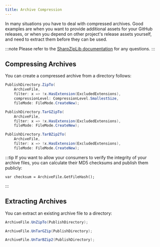 ```yaml
---
title: Archive Compression
---
```


In many situations you have to deal with compressed archives. Good examples are when you want to provide additional assets for your GitHub releases, or when you depend on other project's release assets yourself, and need to extract them before they can be used.

:::note
Please refer to the [SharpZipLib documentation](https://github.com/icsharpcode/SharpZipLib) for any questions.
:::

## Compressing Archives

You can create a compressed archive from a directory follows:

<Tabs groupId="compression">
  <TabItem value="zip" label="ZIP" default>

```csharp title="Build.cs"
PublishDirectory.ZipTo(
    ArchiveFile,
    filter: x => !x.HasExtension(ExcludedExtensions),
    compressionLevel: CompressionLevel.SmallestSize,
    fileMode: FileMode.CreateNew);
```

  </TabItem>
  <TabItem value="gzip" label="GZIP">

```csharp title="Build.cs"
PublishDirectory.TarGZipTo(
    ArchiveFile,
    filter: x => !x.HasExtension(ExcludedExtensions),
    fileMode: FileMode.CreateNew);
```

  </TabItem>
  <TabItem value="bzip" label="BZIP2">

```csharp title="Build.cs"
PublishDirectory.TarBZip2To(
    ArchiveFile,
    filter: x => !x.HasExtension(ExcludedExtensions),
    fileMode: FileMode.CreateNew);
```

  </TabItem>
</Tabs>

:::tip
If you want to allow your consumers to verify the integrity of your archive files, you can calculate their MD5 checksums and publish them publicly:

```
var checksum = ArchiveFile.GetFileHash();
```

:::

## Extracting Archives

You can extract an existing archive file to a directory:

<Tabs groupId="compression">
  <TabItem value="zip" label="ZIP" default>

```csharp title="Build.cs"
ArchiveFile.UnZipTo(PublishDirectory);
```

  </TabItem>
  <TabItem value="gzip" label="GZIP">

```csharp title="Build.cs"
ArchiveFile.UnTarGZip(PublishDirectory);
```

  </TabItem>
  <TabItem value="bzip" label="BZIP2">

```csharp title="Build.cs"
ArchiveFile.UnTarBZip2(PublishDirectory);
```

  </TabItem>
</Tabs>
